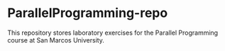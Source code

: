 # ParallelProgramming-repo
This repository stores laboratory exercises for the Parallel Programming course at San Marcos University.
